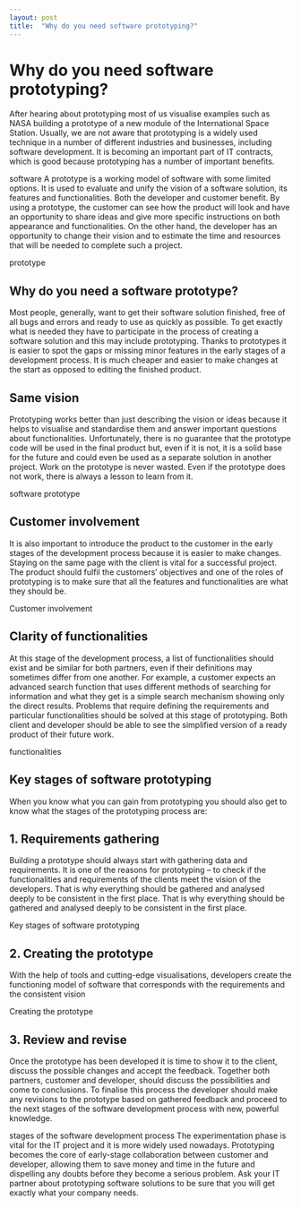 ```yaml
---
layout: post
title:  "Why do you need software prototyping?"
---
```

# Why do you need software prototyping?
After hearing about prototyping most of us visualise examples such as NASA building a prototype of a new module of the International Space Station. Usually, we are not aware that prototyping is a widely used technique in a number of different industries and businesses, including software development. It is becoming an important part of IT contracts, which is good because prototyping has a number of important benefits.

software
A prototype is a working model of software with some limited options. It is used to evaluate and unify the vision of a software solution, its features and functionalities. Both the developer and customer benefit. By using a prototype, the customer can see how the product will look and have an opportunity to share ideas and give more specific instructions on both appearance and functionalities. On the other hand, the developer has an opportunity to change their vision and to estimate the time and resources that will be needed to complete such a project.

prototype
## Why do you need a software prototype?
Most people, generally, want to get their software solution finished, free of all bugs and errors and ready to use as quickly as possible. To get exactly what is needed they have to participate in the process of creating a software solution and this may include prototyping. Thanks to prototypes it is easier to spot the gaps or missing minor features in the early stages of a development process. It is much cheaper and easier to make changes at the start as opposed to editing the finished product.

## Same vision
Prototyping works better than just describing the vision or ideas because it helps to visualise and standardise them and answer important questions about functionalities. Unfortunately, there is no guarantee that the prototype code will be used in the final product but, even if it is not, it is a solid base for the future and could even be used as a separate solution in another project. Work on the prototype is never wasted. Even if the prototype does not work, there is always a lesson to learn from it.

 software prototype
## Customer involvement
It is also important to introduce the product to the customer in the early stages of the development process because it is easier to make changes. Staying on the same page with the client is vital for a successful project. The product should fulfil the customers’ objectives and one of the roles of prototyping is to make sure that all the features and functionalities are what they should be.

Customer involvement
## Clarity of functionalities
At this stage of the development process, a list of functionalities should exist and be similar for both partners, even if their definitions may sometimes differ from one another. For example, a customer expects an advanced search function that uses different methods of searching for information and what they get is a simple search mechanism showing only the direct results. Problems that require defining the requirements and particular functionalities should be solved at this stage of prototyping. Both client and developer should be able to see the simplified version of a ready product of their future work.

functionalities
## Key stages of software prototyping
When you know what you can gain from prototyping you should also get to know what the stages of the prototyping process are:

## 1. Requirements gathering
Building a prototype should always start with gathering data and requirements. It is one of the reasons for prototyping – to check if the functionalities and requirements of the clients meet the vision of the developers. That is why everything should be gathered and analysed deeply to be consistent in the first place. That is why everything should be gathered and analysed deeply to be consistent in the first place.

Key stages of software prototyping
## 2. Creating the prototype
With the help of tools and cutting-edge visualisations, developers create the functioning model of software that corresponds with the requirements and the consistent vision

Creating the prototype
## 3. Review and revise
Once the prototype has been developed it is time to show it to the client, discuss the possible changes and accept the feedback. Together both partners, customer and developer, should discuss the possibilities and come to conclusions. To finalise this process the developer should make any revisions to the prototype based on gathered feedback and proceed to the next stages of the software development process with new, powerful knowledge.

stages of the software development process
The experimentation phase is vital for the IT project and it is more widely used nowadays. Prototyping becomes the core of early-stage collaboration between customer and developer, allowing them to save money and time in the future and dispelling any doubts before they become a serious problem. Ask your IT partner about prototyping software solutions to be sure that you will get exactly what your company needs.
